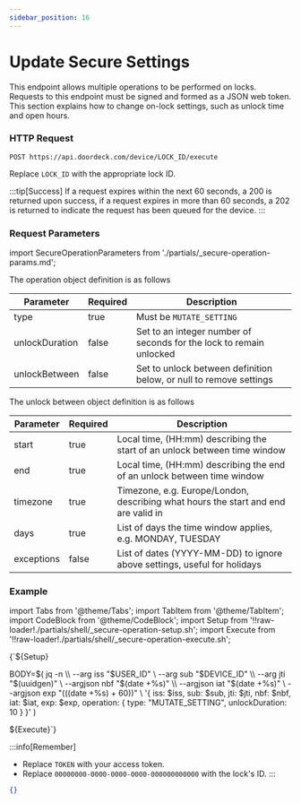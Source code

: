 ```yaml
---
sidebar_position: 16
---
```


# Update Secure Settings

This endpoint allows multiple operations to be performed on locks. Requests to this endpoint must be signed and formed as a JSON web token.
This section explains how to change on-lock settings, such as unlock time and open hours.

### HTTP Request

`POST https://api.doordeck.com/device/LOCK_ID/execute`

Replace `LOCK_ID` with the appropriate lock ID.

:::tip[Success]
If a request expires within the next 60 seconds, a 200 is returned upon success, if a request expires in more than 60 seconds, a 202 is returned to indicate the request has been queued for the device.
:::

### Request Parameters

import SecureOperationParameters from './partials/_secure-operation-params.md';

<SecureOperationParameters name="Secure operation parameters" />

The operation object definition is as follows

| Parameter      | Required | Description                                                         |
|----------------|----------|---------------------------------------------------------------------|
| type           | true     | Must be `MUTATE_SETTING`                                            |
| unlockDuration | false    | Set to an integer number of seconds for the lock to remain unlocked |
| unlockBetween  | false    | Set to unlock between definition below, or null to remove settings  |

The unlock between object definition is as follows

| Parameter  | Required | Description                                                                        |
|------------|----------|------------------------------------------------------------------------------------|
| start      | true     | Local time, (HH:mm) describing the start of an unlock between time window          |
| end        | true     | Local time, (HH:mm) describing the end of an unlock between time window            |
| timezone   | true     | Timezone, e.g. Europe/London, describing what hours the start and end are valid in |
| days       | true     | List of days the time window applies, e.g. MONDAY, TUESDAY                         |
| exceptions | false    | List of dates (YYYY-MM-DD) to ignore above settings, useful for holidays           |

### Example

import Tabs from '@theme/Tabs';
import TabItem from '@theme/TabItem';
import CodeBlock from '@theme/CodeBlock';
import Setup from '!!raw-loader!./partials/shell/_secure-operation-setup.sh';
import Execute from '!!raw-loader!./partials/shell/_secure-operation-execute.sh';

<Tabs>
<TabItem value="request" label="Request">

<CodeBlock language="shell" title="CURL">

{`${Setup}

BODY=$(
  jq -n \\
    --arg iss "$USER_ID" \\
    --arg sub "$DEVICE_ID" \\
    --arg jti "$(uuidgen)" \\
    --argjson nbf "$(date +%s)" \\
    --argjson iat "$(date +%s)" \\
    --argjson exp "$(($(date +%s) + 60))" \\
    '{
      iss: $iss,
      sub: $sub,
      jti: $jti,
      nbf: $nbf,
      iat: $iat,
      exp: $exp,
      operation: {
        type: "MUTATE_SETTING",
        unlockDuration: 10
      }
    }'
)


${Execute}`}

</CodeBlock>

:::info[Remember]
* Replace `TOKEN` with your access token.
* Replace `00000000-0000-0000-0000-000000000000` with the lock's ID.
:::

</TabItem>
<TabItem value="response" label="Response">

```json showLineNumbers title="JSON"
{}
```

</TabItem>
</Tabs>
